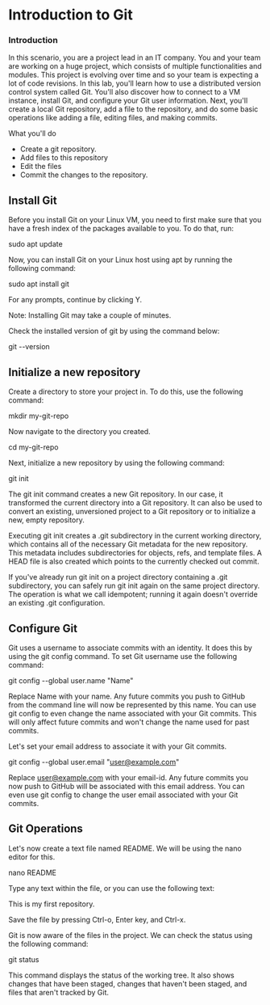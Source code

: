 # Introduction to Git
### Introduction
In this scenario, you are a project lead in an IT company. You and your team are working on a huge project, which consists of multiple functionalities and modules. This project is evolving over time and so your team is expecting a lot of code revisions. In this lab, you'll learn how to use a distributed version control system called Git. You'll also discover how to connect to a VM instance, install Git, and configure your Git user information. Next, you'll create a local Git repository, add a file to the repository, and do some basic operations like adding a file, editing files, and making commits.

What you'll do
* Create a git repository.
* Add files to this repository
* Edit the files
* Commit the changes to the repository.

## Install Git
Before you install Git on your Linux VM, you need to first make sure that you have a fresh index of the packages available to you. To do that, run:

sudo apt update

Now, you can install Git on your Linux host using apt by running the following command:

sudo apt install git

For any prompts, continue by clicking Y.

Note: Installing Git may take a couple of minutes.

Check the installed version of git by using the command below:

git --version

## Initialize a new repository
Create a directory to store your project in. To do this, use the following command:

mkdir my-git-repo

Now navigate to the directory you created.

cd my-git-repo

Next, initialize a new repository by using the following command:

git init

The git init command creates a new Git repository. In our case, it transformed the current directory into a Git repository. It can also be used to convert an existing, unversioned project to a Git repository or to initialize a new, empty repository.

Executing git init creates a .git subdirectory in the current working directory, which contains all of the necessary Git metadata for the new repository. This metadata includes subdirectories for objects, refs, and template files. A HEAD file is also created which points to the currently checked out commit.

If you've already run git init on a project directory containing a .git subdirectory, you can safely run git init again on the same project directory. The operation is what we call idempotent; running it again doesn't override an existing .git configuration.

## Configure Git
Git uses a username to associate commits with an identity. It does this by using the git config command. To set Git username use the following command:

git config --global user.name "Name"

Replace Name with your name. Any future commits you push to GitHub from the command line will now be represented by this name. You can use git config to even change the name associated with your Git commits. This will only affect future commits and won't change the name used for past commits.

Let's set your email address to associate it with your Git commits.

git config --global user.email "user@example.com"

Replace user@example.com with your email-id. Any future commits you now push to GitHub will be associated with this email address. You can even use git config to change the user email associated with your Git commits.

## Git Operations
Let's now create a text file named README. We will be using the nano editor for this.

nano README

Type any text within the file, or you can use the following text:

This is my first repository.

Save the file by pressing Ctrl-o, Enter key, and Ctrl-x.

Git is now aware of the files in the project. We can check the status using the following command:

git status

This command displays the status of the working tree. It also shows changes that have been staged, changes that haven't been staged, and files that aren't tracked by Git.


